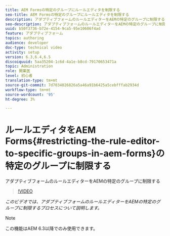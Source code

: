 ```yaml
---
title: AEM Formsの特定のグループにルールエディタを制限する
seo-title: AEM Formsの特定のグループにルールエディタを制限する
description: アダプティブフォームのルールエディターをAEMの特定のグループに制限する
seo-description: アダプティブフォームのルールエディターをAEMの特定のグループに制限する
uuid: b50f3736-b72e-4154-9ca5-95e10606f4ad
feature: アダプティブフォーム
topics: authoring
audience: developer
doc-type: technical video
activity: setup
version: 6.3,6.4,6.5
discoiquuid: 5aa35204-1c6d-4a1e-b8cd-79170653471a
topic: Administration
role: 開業医
level: 初心者
translation-type: tm+mt
source-git-commit: 7d7034026826a5a46a91b6425a5cebfffab2934d
workflow-type: tm+mt
source-wordcount: '95'
ht-degree: 3%

---
```



# ルールエディタをAEM Forms{#restricting-the-rule-editor-to-specific-groups-in-aem-forms}の特定のグループに制限する

アダプティブフォームのルールエディターをAEMの特定のグループに制限する

>[!VIDEO](https://video.tv.adobe.com/v/19470?quality=9&learn=on)

*このビデオでは、アダプティブフォームのルールエディターをAEMの特定のグループに制限するプロセスについて説明します。*

>[!NOTE]
>
>この機能はAEM 6.3以降でのみ使用できます。

